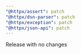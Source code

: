 ```yaml
---
"@httpx/assert": patch
"@httpx/dsn-parser": patch
"@httpx/exception": patch
"@httpx/json-api": patch
---
```


Release with no changes
